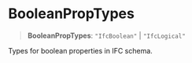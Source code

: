 # BooleanPropTypes

> **BooleanPropTypes**: `"IfcBoolean"` \| `"IfcLogical"`

Types for boolean properties in IFC schema.
